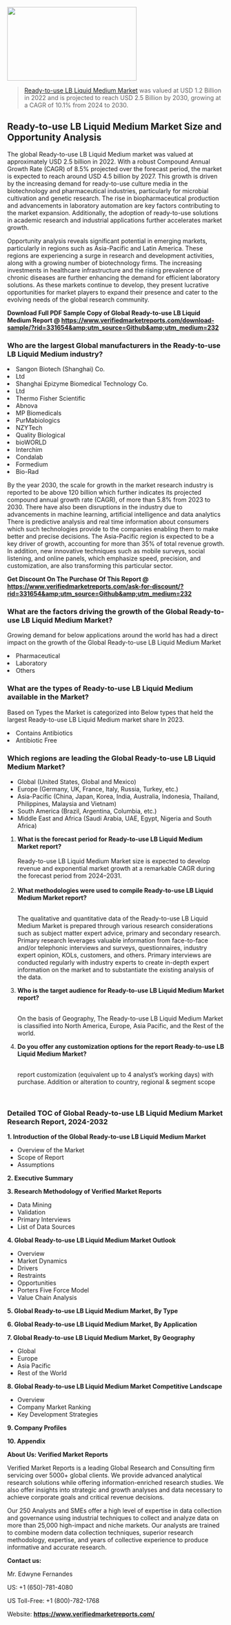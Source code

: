 
<img src="https://ffe5etoiles.com/wp-content/uploads/2024/12/MST1-300x171.png" alt="" width="300" height="171" class="alignnone size-medium wp-image-20088" /><blockquote><p><p><a href="https://www.verifiedmarketreports.com/download-sample/?rid=331654&utm_source=Github&utm_medium=232" target="_blank">Ready-to-use LB Liquid Medium Market</a> was valued at USD 1.2 Billion in 2022 and is projected to reach USD 2.5 Billion by 2030, growing at a CAGR of 10.1% from 2024 to 2030.</p></blockquote><p><h2>Ready-to-use LB Liquid Medium Market Size and Opportunity Analysis</h2><p>The global Ready-to-use LB Liquid Medium market was valued at approximately USD 2.5 billion in 2022. With a robust Compound Annual Growth Rate (CAGR) of 8.5% projected over the forecast period, the market is expected to reach around USD 4.5 billion by 2027. This growth is driven by the increasing demand for ready-to-use culture media in the biotechnology and pharmaceutical industries, particularly for microbial cultivation and genetic research. The rise in biopharmaceutical production and advancements in laboratory automation are key factors contributing to the market expansion. Additionally, the adoption of ready-to-use solutions in academic research and industrial applications further accelerates market growth.</p><p>Opportunity analysis reveals significant potential in emerging markets, particularly in regions such as Asia-Pacific and Latin America. These regions are experiencing a surge in research and development activities, along with a growing number of biotechnology firms. The increasing investments in healthcare infrastructure and the rising prevalence of chronic diseases are further enhancing the demand for efficient laboratory solutions. As these markets continue to develop, they present lucrative opportunities for market players to expand their presence and cater to the evolving needs of the global research community.</p></p><p class=""><strong>Download Full PDF Sample Copy of Global Ready-to-use LB Liquid Medium Report @ <a href="https://www.verifiedmarketreports.com/download-sample/?rid=331654&amp;utm_source=Github&amp;utm_medium=232" target="_blank">https://www.verifiedmarketreports.com/download-sample/?rid=331654&amp;utm_source=Github&amp;utm_medium=232</a></strong></p><h3 id="" class="">Who are the largest Global manufacturers in the Ready-to-use LB Liquid Medium industry?</h3><p><li>Sangon Biotech (Shanghai) Co.</li><li> Ltd</li><li> Shanghai Epizyme Biomedical Technology Co.</li><li> Ltd</li><li> Thermo Fisher Scientific</li><li> Abnova</li><li> MP Biomedicals</li><li> PurMabiologics</li><li> NZYTech</li><li> Quality Biological</li><li> bioWORLD</li><li> Interchim</li><li> Condalab</li><li> Formedium</li><li> Bio-Rad</li></p><div class=""><div class="" dir="" data-message-author-role="" data-message-id="" data-message-model-slug=""><div class=""><div class=""><div class=""><div class="" dir="" data-message-author-role="" data-message-id="" data-message-model-slug=""><div class=""><div class=""><p>By the year 2030, the scale for growth in the market research industry is reported to be above 120 billion which further indicates its projected compound annual growth rate (CAGR), of more than 5.8% from 2023 to 2030. There have also been disruptions in the industry due to advancements in machine learning, artificial intelligence and data analytics There is predictive analysis and real time information about consumers which such technologies provide to the companies enabling them to make better and precise decisions. The Asia-Pacific region is expected to be a key driver of growth, accounting for more than 35% of total revenue growth. In addition, new innovative techniques such as mobile surveys, social listening, and online panels, which emphasize speed, precision, and customization, are also transforming this particular sector.</p><p><strong>Get Discount On The Purchase Of This Report @&nbsp; <a href="https://www.verifiedmarketreports.com/ask-for-discount/?rid=331654&amp;utm_source=Github&amp;utm_medium=232" target="_blank">https://www.verifiedmarketreports.com/ask-for-discount/?rid=331654&amp;utm_source=Github&amp;utm_medium=232</a></strong></p></div></div></div></div></div></div></div></div><h3 id="" class="">What are the factors driving the growth of the Global Ready-to-use LB Liquid Medium Market?</h3><p id="" class="">Growing demand for below applications around the world has had a direct impact on the growth of the Global Ready-to-use LB Liquid Medium Market</p><p id="" class=""><li>Pharmaceutical</li><li> Laboratory</li><li> Others</li></p><h3 id="" class="">What are the types of Ready-to-use LB Liquid Medium available in the Market?</h3><p id="" class="">Based on Types the Market is categorized into Below types that held the largest Ready-to-use LB Liquid Medium market share In 2023.</p><p id="" class=""><li>Contains Antibiotics</li><li> Antibiotic Free</li></p><h3 id="" class="">Which regions are leading the Global Ready-to-use LB Liquid Medium Market?</h3><ul><li>Global (United States, Global and Mexico)</li><li>Europe (Germany, UK, France, Italy, Russia, Turkey, etc.)</li><li>Asia-Pacific (China, Japan, Korea, India, Australia, Indonesia, Thailand, Philippines, Malaysia and Vietnam)</li><li>South America (Brazil, Argentina, Columbia, etc.)</li><li>Middle East and Africa (Saudi Arabia, UAE, Egypt, Nigeria and South Africa)</li></ul><p><ol><li><strong>What is the forecast period for Ready-to-use LB Liquid Medium Market report?<br /></strong><br /><span data-sheets-root="1" data-sheets-value="{&quot;1&quot;:2,&quot;2&quot;:&quot;XXXX size is expected to develop revenue and exponential market growth at a remarkable CAGR during the forecast period from 2024&ndash;2030.&quot;}" data-sheets-userformat="{&quot;2&quot;:12674,&quot;4&quot;:{&quot;1&quot;:2,&quot;2&quot;:16776960},&quot;10&quot;:2,&quot;11&quot;:0,&quot;15&quot;:&quot;Arial&quot;,&quot;16&quot;:12}">Ready-to-use LB Liquid Medium Market size is expected to develop revenue and exponential market growth at a remarkable CAGR during the forecast period from 2024&ndash;2031.</span><br /><br /></li><li><strong>What methodologies were used to compile Ready-to-use LB Liquid Medium Market report?<br /><br /></strong><p>The qualitative and quantitative data of the&nbsp;Ready-to-use LB Liquid Medium Market is prepared through various research considerations such as subject matter expert advice, primary and secondary research. Primary research leverages valuable information from face-to-face and/or telephonic interviews and surveys, questionnaires, industry expert opinion, KOLs, customers, and others. Primary interviews are conducted regularly with industry experts to create in-depth expert information on the market and to substantiate the existing analysis of the data.&nbsp;</p></li><li><strong>Who is the target audience for Ready-to-use LB Liquid Medium Market report?<br /><br /></strong><p>On the basis of Geography, The&nbsp;Ready-to-use LB Liquid Medium Market is classified into North America, Europe, Asia Pacific, and the Rest of the world.</p></li><li><strong>Do you offer any customization options for the report Ready-to-use LB Liquid Medium Market?<br /><br /></strong><p>report customization (equivalent up to 4 analyst&rsquo;s working days) with purchase. Addition or alteration to country, regional &amp; segment scope</p><p>&nbsp;</p></li></ol></p><h3 id="" class="">Detailed TOC of Global Ready-to-use LB Liquid Medium Market Research Report, 2024-2032</h3><p id="" class=""><strong>1. Introduction of the Global Ready-to-use LB Liquid Medium Market</strong></p><ul><li>Overview of the Market</li><li>Scope of Report</li><li>Assumptions</li></ul><p id="" class=""><strong>2. Executive Summary</strong></p><p id="" class=""><strong>3. Research Methodology of&nbsp;Verified Market Reports</strong></p><ul><li>Data Mining</li><li>Validation</li><li>Primary Interviews</li><li>List of Data Sources</li></ul><p id="" class=""><strong>4. Global Ready-to-use LB Liquid Medium Market Outlook</strong></p><ul><li>Overview</li><li>Market Dynamics</li><li>Drivers</li><li>Restraints</li><li>Opportunities</li><li>Porters Five Force Model</li><li>Value Chain Analysis</li></ul><p id="" class=""><strong>5. Global Ready-to-use LB Liquid Medium Market, By&nbsp;Type</strong></p><p id="" class=""><strong>6. Global Ready-to-use LB Liquid Medium Market, By Application</strong></p><p id="" class=""><strong>7. Global Ready-to-use LB Liquid Medium Market, By Geography</strong></p><ul><li>Global</li><li>Europe</li><li>Asia Pacific</li><li>Rest of the World</li></ul><p id="" class=""><strong>8. Global Ready-to-use LB Liquid Medium Market Competitive Landscape</strong></p><ul><li>Overview</li><li>Company Market Ranking</li><li>Key Development Strategies</li></ul><p id="" class=""><strong>9. Company Profiles</strong></p><p id="" class=""><strong>10. Appendix</strong></p><p id="" class=""><strong>About Us: Verified Market Reports</strong></p><p id="" class="">Verified Market Reports is a leading Global Research and Consulting firm servicing over 5000+ global clients. We provide advanced analytical research solutions while offering information-enriched research studies. We also offer insights into strategic and growth analyses and data necessary to achieve corporate goals and critical revenue decisions.</p><p id="" class="">Our 250 Analysts and SMEs offer a high level of expertise in data collection and governance using industrial techniques to collect and analyze data on more than 25,000 high-impact and niche markets. Our analysts are trained to combine modern data collection techniques, superior research methodology, expertise, and years of collective experience to produce informative and accurate research.</p><p id="" class=""><strong>Contact us:</strong></p><p id="" class="">Mr. Edwyne Fernandes</p><p id="" class="">US: +1 (650)-781-4080</p><p id="" class="">US Toll-Free: +1 (800)-782-1768</p><p id="" class="">Website: <a target="" data-test-app-aware-link=""><strong>https://www.verifiedmarketreports.com/</strong></a></p>
